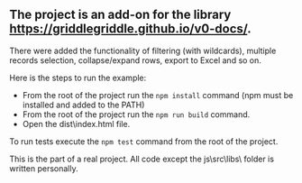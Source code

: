 ## The project is an add-on for the library https://griddlegriddle.github.io/v0-docs/.

There were added the functionality of filtering (with wildcards), multiple records selection, collapse/expand rows, export to Excel and so on.

Here is the steps to run the example:

* From the root of the project run the `npm install` command (npm must be installed and added to the PATH)
* From the root of the project run the `npm run build` command.
* Open the dist\index.html file.
	
To run tests execute the `npm test` command from the root of the project.
	
This is the part of a real project. All code except the js\src\libs\ folder is written personally.